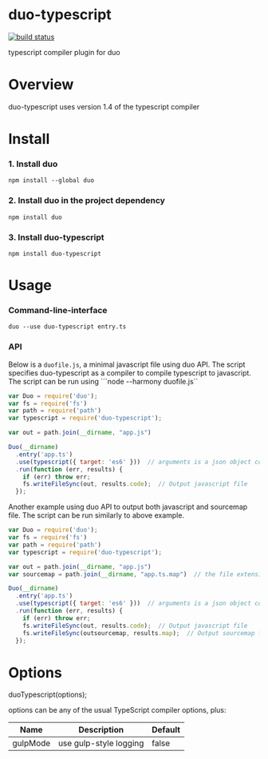 duo-typescript
============================
[![build status](https://secure.travis-ci.org/frankwallis/duo-typescript.png?branch=master)](http://travis-ci.org/frankwallis/duo-typescript)

typescript compiler plugin for duo

# Overview #

duo-typescript uses version 1.4 of the typescript compiler

# Install #

### 1. Install duo
```shell
npm install --global duo
```
### 2. Install duo in the project dependency
```shell
npm install duo
```
### 3. Install duo-typescript
```shell
npm install duo-typescript
```

# Usage #

### Command-line-interface
```shell
duo --use duo-typescript entry.ts
```

### API
Below is a ```duofile.js```, a minimal javascript file using duo API. The script specifies duo-typescript as a compiler to compile typescript to javascript. The script can be run using ```node --harmony duofile.js``
```javascript
var Duo = require('duo');
var fs = require('fs')
var path = require('path')
var typescript = require('duo-typescript');

var out = path.join(__dirname, "app.js")

Duo(__dirname)
  .entry('app.ts')
  .use(typescript({ target: 'es6' }))  // arguments is a json object containing TS compiler options
  .run(function (err, results) {
    if (err) throw err;
    fs.writeFileSync(out, results.code);  // Output javascript file
  });
```
Another example using duo API to output both javascript and sourcemap file. The script can be run similarly to above example.

```javascript
var Duo = require('duo');
var fs = require('fs')
var path = require('path')
var typescript = require('duo-typescript');

var out = path.join(__dirname, "app.js")
var sourcemap = path.join(__dirname, "app.ts.map")  // the file extension has to be .ts.map

Duo(__dirname)
  .entry('app.ts')
  .use(typescript({ target: 'es6' }))  // arguments is a json object containing TS compiler options
  .run(function (err, results) {
    if (err) throw err;
    fs.writeFileSync(out, results.code);  // Output javascript file
    fs.writeFileSync(outsourcemap, results.map);  // Output sourcemap file
  });
```

# Options #

duoTypescript(options);

options can be any of the usual TypeScript compiler options, plus:

Name       		   | Description											| Default
-------------------|--------------------------------------------------------|-----------
gulpMode           | use gulp-style logging									| false

